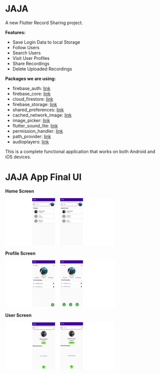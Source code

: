 # JAJA

A new Flutter Record Sharing project.

**Features:**

- Save Login Data to local Storage
- Follow Users
- Search Users
- Visit User Profiles
- Share Recordings
- Delete Uploaded Recordings



**Packages we are using:**


- firebase_auth: [link](https://pub.dev/packages/firebase_auth)
- firebase_core: [link](https://pub.dev/packages/firebase_core)
- cloud_firestore: [link](https://pub.dev/packages/cloud_firestore)
- firebase_storage: [link](https://pub.dev/packages/firebase_storage)
- shared_preferences: [link](https://pub.dev/packages/shared_preferences)
- cached_network_image: [link](https://pub.dev/packages/cached_network_image)
- image_picker: [link](https://pub.dev/packages/image_picker)
- flutter_sound_lite: [link](https://pub.dev/packages/flutter_sound_lite)
- permission_handler: [link](https://pub.dev/packages/permission_handler)
- path_provider: [link](https://pub.dev/packages/path_provider)
- audioplayers: [link](https://pub.dev/packages/audioplayers)



<!-- This application contains single screen and a special feature of RealTime visualization of Last 7 Days Expences.
User can delete the  Expense any time they want. -->

This is a complete functional application that works on both Android and iOS devices.


# JAJA App Final UI


**Home Screen**

<img src="preview/home.png" alt="drawing" width="350"/>

**Profile Screen**
<br>

<img src="preview/profile.png" alt="drawing" width="350"/>

**User Screen**
<br>

<img src="preview/user.png" alt="drawing" width="350"/>




